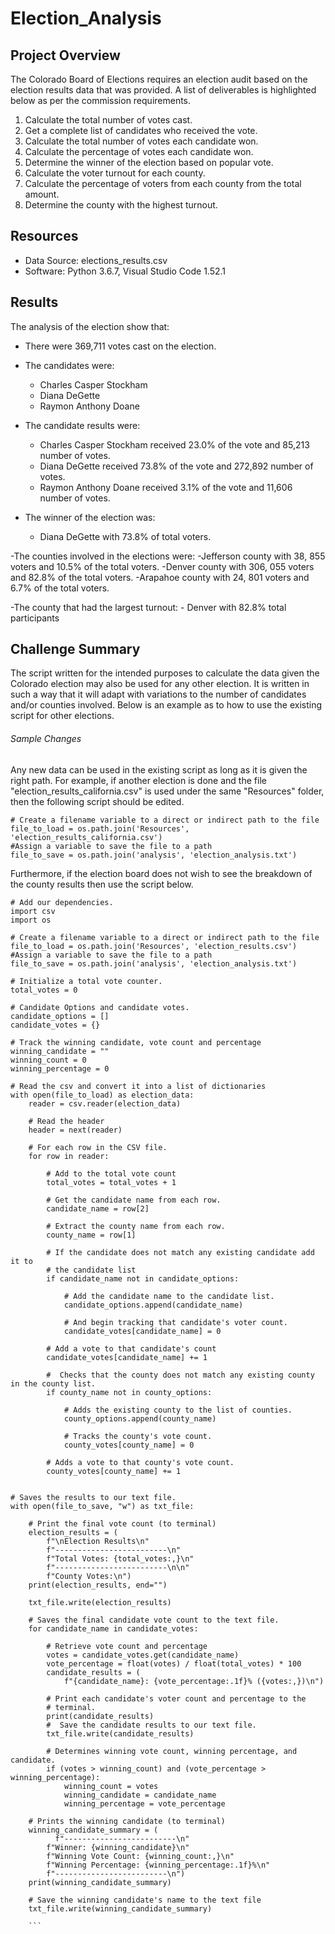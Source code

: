 # Election_Analysis

## Project Overview
The Colorado Board of Elections requires an election audit based on the election results data that was provided. A list of deliverables is highlighted below as per the commission requirements. 
1. Calculate the total number of votes cast.
2. Get a complete list of candidates who received the vote.
3. Calculate the total number of votes each candidate won.
4. Calculate the percentage of votes each candidate won.
5. Determine the winner of the election based on popular vote.
6. Calculate the voter turnout for each county.
7. Calculate the percentage of voters from each county from the total amount.
8. Determine the county with the highest turnout. 

## Resources
- Data Source: elections_results.csv
- Software: Python 3.6.7, Visual Studio Code 1.52.1

## Results
The analysis of the election show that:
- There were 369,711 votes cast on the election.

- The candidates were:
  - Charles Casper Stockham
  - Diana DeGette
  - Raymon Anthony Doane

- The candidate results were:
  	- Charles Casper Stockham received 23.0% of the vote and 85,213 number of votes.
  	- Diana DeGette received 73.8% of the vote and 272,892 number of votes.
  	- Raymon Anthony Doane received 3.1% of the vote and 11,606 number of votes.

- The winner of the election was:
 	- Diana DeGette with 73.8% of total voters. 

-The counties involved in the elections were:
	-Jefferson county with 38, 855 voters and 10.5% of the total voters.
	-Denver county with 306, 055 voters and 82.8% of the total voters.
	-Arapahoe county with 24, 801 voters and 6.7% of the total voters.

-The county that had the largest turnout:
	- Denver with 82.8% total participants

## Challenge Summary
The script written for the intended purposes to calculate the data given the Colorado election may also be used for any other election. It is written in such a way that it will adapt with variations to the number of candidates and/or counties involved. Below is an example as to how to use the existing script for other elections.
###### Sample Changes
Any new data can be used in the existing script as long as it is given the right path. For example, if another election is done and the file "election_results_california.csv" is used under the same "Resources" folder, then the following script should be edited.

```
# Create a filename variable to a direct or indirect path to the file
file_to_load = os.path.join('Resources', 'election_results_california.csv')
#Assign a variable to save the file to a path
file_to_save = os.path.join('analysis', 'election_analysis.txt')
```

Furthermore, if the election board does not wish to see the breakdown of the county results then use the script below. 
```
# Add our dependencies.
import csv
import os

# Create a filename variable to a direct or indirect path to the file
file_to_load = os.path.join('Resources', 'election_results.csv')
#Assign a variable to save the file to a path
file_to_save = os.path.join('analysis', 'election_analysis.txt')

# Initialize a total vote counter.
total_votes = 0

# Candidate Options and candidate votes.
candidate_options = []
candidate_votes = {}

# Track the winning candidate, vote count and percentage
winning_candidate = ""
winning_count = 0
winning_percentage = 0

# Read the csv and convert it into a list of dictionaries
with open(file_to_load) as election_data:
    reader = csv.reader(election_data)

    # Read the header
    header = next(reader)

    # For each row in the CSV file.
    for row in reader:

        # Add to the total vote count
        total_votes = total_votes + 1

        # Get the candidate name from each row.
        candidate_name = row[2]

        # Extract the county name from each row.
        county_name = row[1]

        # If the candidate does not match any existing candidate add it to
        # the candidate list
        if candidate_name not in candidate_options:

            # Add the candidate name to the candidate list.
            candidate_options.append(candidate_name)

            # And begin tracking that candidate's voter count.
            candidate_votes[candidate_name] = 0

        # Add a vote to that candidate's count
        candidate_votes[candidate_name] += 1

        #  Checks that the county does not match any existing county in the county list.
        if county_name not in county_options:

            # Adds the existing county to the list of counties.
            county_options.append(county_name)

            # Tracks the county's vote count.
            county_votes[county_name] = 0    

        # Adds a vote to that county's vote count.
        county_votes[county_name] += 1


# Saves the results to our text file.
with open(file_to_save, "w") as txt_file:

    # Print the final vote count (to terminal)
    election_results = (
        f"\nElection Results\n"
        f"-------------------------\n"
        f"Total Votes: {total_votes:,}\n"
        f"-------------------------\n\n"
        f"County Votes:\n")
    print(election_results, end="")

    txt_file.write(election_results)

    # Saves the final candidate vote count to the text file.
    for candidate_name in candidate_votes:

        # Retrieve vote count and percentage
        votes = candidate_votes.get(candidate_name)
        vote_percentage = float(votes) / float(total_votes) * 100
        candidate_results = (
            f"{candidate_name}: {vote_percentage:.1f}% ({votes:,})\n")

        # Print each candidate's voter count and percentage to the
        # terminal.
        print(candidate_results)
        #  Save the candidate results to our text file.
        txt_file.write(candidate_results)

        # Determines winning vote count, winning percentage, and candidate.
        if (votes > winning_count) and (vote_percentage > winning_percentage):
            winning_count = votes
            winning_candidate = candidate_name
            winning_percentage = vote_percentage

    # Prints the winning candidate (to terminal)
    winning_candidate_summary = (
          f"-------------------------\n"
        f"Winner: {winning_candidate}\n"
        f"Winning Vote Count: {winning_count:,}\n"
        f"Winning Percentage: {winning_percentage:.1f}%\n"
        f"-------------------------\n")
    print(winning_candidate_summary)

    # Save the winning candidate's name to the text file
    txt_file.write(winning_candidate_summary)
    
    ```
